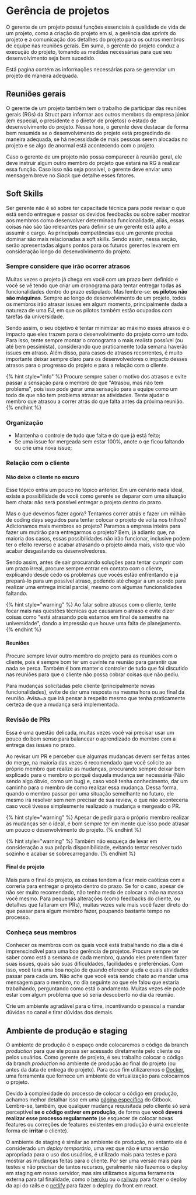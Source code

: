 # Gerência de projetos

O gerente de um projeto possui funções essenciais à qualidade de vida de um projeto, como a criação do projeto em si, a gerência das *sprints* do projeto e a comunicação dos detalhes do projeto para os outros membros de equipe nas reuniões gerais. Em suma, o gerente do projeto conduz a execução do projeto, tomando as medidas necessárias para que seu desenvolvimento seja bem sucedido.

Está pagina contém as informações necessárias para se gerenciar um projeto de maneira adequada.

## Reuniões gerais

O gerente de um projeto também tem o trabalho de participar das reuniões gerais \(RGs\) da Struct para informar aos outros membros da empresa júnior \(em especial, o presidente e o diretor de projetos\) o estado de desenvolvimento do projeto. Nessa hora, o gerente deve destacar de forma bem resumida se o desenvolvimento do projeto está progredindo de maneira adequada, se há necessidade de mais pessoas serem alocadas no projeto e se algo de anormal está acontecendo com o projeto.

Caso o gerente de um projeto não possa comparecer à reunião geral, ele deve instruir algum outro membro do projeto que estará na RG à realizar essa função. Caso isso não seja possível, o gerente deve enviar uma mensagem breve no *Slack* que detalhe esses fatores.


## Soft Skills

Ser gerente não é só sobre ter capacitade técnica para pode revisar o que está sendo entregue e passar os devidos feedbacks ou sobre saber mostrar aos membros como desenvolver determinada funcionalidade, aliás, essas coisas não são tão relevantes para definir se um gerente está apto a assumir o cargo. As principais competências que um gerente precisa dominar são mais relacionadas a soft skills. Sendo assim, nessa seção, serão apresentadas alguns pontos para os futuros gerentes levarem em consideração longo do desenvolvimento do projeto.

### Sempre considere que irão ocorrer atrasos

Muitas vezes o projeto já chega em você com um prazo bem definido e você se vê tendo que criar um cronograma para tentar entregar todas as funcionalidades dentro do prazo estipulado. Mas lembre-se: **os pilotos não são máquinas**. Sempre ao longo do desenvolvimento de um projeto, todos os membros irão atrasar issues em algum momento, principalmente dada a natureza de uma EJ, em que os pilotos também estão ocupados com tarefas da universidade. 

Sendo assim, o seu objetivo é tentar minimizar ao máximo esses atrasos e o impacto que eles trazem para o desenvolvimento do projeto como um todo. Para isso, tente sempre montar o cronograma o mais realista possível (ou até bem pessimista), considerando que praticamente toda semana haverão issues em atraso. Além disso, para casos de atrasos recorrentes, é muito importante deixar sempre claro para os desenvolvedores o impacto desses atrasos para o progresso do projeto e para a relação com o cliente.

{% hint style="info" %}
    Procure sempre saber o motivo dos atrasos e evite passar a sensação para o membro de que "Atrasou, mas não tem problema", pois isso pode gerar uma sensação para a equipe como um todo de que não tem problema atrasar as atividades. Tente ajudar o membro que atrasou a correr atrás do que falta antes da próxima reunião.
{% endhint %}

### Organização

- Mantenha o controle de tudo que falta e do que já está feito;
- Se uma issue for mergeada sem estar 100%, anote o qe ficou faltando ou crie uma nova issue;

### Relação com o cliente

#### Não deixe o cliente no escuro

Esse tópico entra um pouco no tópico anterior. Em um cenário nada ideal, existe a possibilidade de você como gerente se deparar com uma situação bem chata: não será possível entregar o projeto dentro do prazo. 

Mas o que devemos fazer agora? Tentamos correr atrás e fazer um milhão de coding days seguidos para tentar colocar o projeto de volta nos trilhos? Adicionamos mais membros ao projeto? Paramos a empresa inteira para fazer um mutirão para entregarmos o projeto? Bem, já adianto que, na maioria dos casos, essas possibilidades não irão funcionar, inclusive podem ter o efeito reverso e acabar atrasando o projeto ainda mais, visto que vão acabar desgastando os desenvolvedores.

Sendo assim, antes de sair procurando soluções para tentar cumprir com um prazo irreal, procure sempre entrar em contato com o cliente, explicando desde cedo os problemas que vocês estão enfrentando e já prepará-lo para um possível atraso, podendo até chegar a um acordo para realizar uma entrega inicial parcial, mesmo com algumas funcionalidades faltando.

{% hint style="warning" %}
    Ao falar sobre atrasos com o cliente, tente focar mais nas questões técnicas que causaram o atraso e evite dizer coisas como "está atrasando pois estamos em final de semestre na universidade", dando a impressão que houve uma falta de planejamento.
{% endhint %}

#### Reuniões

Procure sempre levar outro membro do projeto para as reuniões com o cliente, pois é sempre bom ter um ouvinte na reunião para garantir que nada se perca. Também é bom manter o controler de tudo que foi discutido nas reuniões para que o cliente não possa cobrar coisas que não pediu.

Para mudanças solicitadas pelo cliente (principalmente novas funcionalidades), evite de dar uma resposta na mesma hora ou ao final da reunião. Avisa=a que irá pensar à respeito mesmo que tenha praticamente certeza de que a mudança será implementada.

### Revisão de PRs

Essa é uma questão delicada, muitas vezes você vai precisar usar um pouco do bom senso para balancear o aprendizado do membro com a entrega das issues no prazo. 

Ao revisar um PR e perceber que algumas mudanças devem ser feitas antes do merge, na maioria das vezes é recomendado que você solicite ao próprio membro que realize as mudanças,  procurando sempre deixar bem explicado para o membro o porquê daquela mudança ser necessária (Não sendo algo óbvio, como um bug) e, caso você tenha conhecimento, dar um caminho para o membro de como realizar essa mudança. 
Dessa forma, quando o membro passar por uma situação semelhante no futuro, ele mesmo irá resolver sem nem precisar de sua review, o que não aconteceria caso você tivesse simplesmente realizado a mudança e mergeado o PR. 

{% hint style="warning" %}
    Apesar de pedir para o próprio membro realizar as mudanças ser o ideal, é bom sempre ter em mente que isso pode atrasar um pouco o desenvolvimento do projeto.
{% endhint %}

{% hint style="warning" %}
    Também não esqueça de levar em consideração a sua própria disponibilidade, evitando tentar resolver tudo sozinho e acabar se sobrecarregando.
{% endhint %}

#### Final de projeto

Mais para o final do projeto, as coisas tendem a ficar meio caóticas com a correria para entregar o projeto dentro do prazo. Se for o caso, apesar de não ser muito recomendado, não tenha medo de colocar a mão na massa você mesmo. Para pequenas alterações (como feedbacks do cliente, ou detalhes que faltaram em PRs), muitas vezes vale mais você fazer direto do que passar para algum membro fazer, poupando bastante tempo no processo.

### Conheça seus membros

Conhecer os membros com os quais você está trabalhando no dia a dia é imprenscindível para uma boa gerência de projetos. Procure sempre ter saber como está a semana de cada membro, quando eles pretendem fazer suas issues, quais são suas dificuldades, facilidades e preferências. Com isso, você terá uma boa noção de quando oferecer ajuda e quais atividades passar para cada um. 
Não ache que você está sendo chato ao mandar uma mensagem para o membro, no dia seguinte ao que ele falou que estaria trabalhando, perguntando como está o andamento. Muitas vezes ele pode estar com algum problema que só seria descoberto no dia da reunião. 

Crie um ambiente agradável para o time, incentivando o pessoal a mandar dúvidas no canal e tirar dúvidas dos demais.

## Ambiente de produção e staging

O ambiente de produção é o espaço onde colocaremos o código da branch *production* para que ele possa ser acessado diretamente pelo cliente ou pelos usuários. Como gerente de projeto, é seu trabalho colocar o código da branch *production* no ambiente de produção ao final do projeto \(ou antes da data de entrega do projeto\). Para esse fim utilizaremos o [Docker](./docker/README.md), uma ferramenta que fornece um ambiente de virtualização para colocarmos o projeto.

Devido à complexidade do processo de colocar o código em produção, achamos melhor detalhar isso em uma [página específica](./docker/colocando-um-projeto-em-producao.md) do Gitbook. Lembre-se, também, que qualquer mudança requisitada pelo cliente só será perceptível **se o código estiver em produção**, de forma que **você deverá realizar esse processo regularmente** \(se esquecer de colocar novas features ou correções de features existentes em produção é uma excelente forma de **irritar** o cliente\).

O ambiente de staging é similar ao ambiente de produção, no entanto ele é considerado um *deploy temporário*, uma vez que não é uma versão apropriada para o uso dos usuários, é utilizado mais para testes e para mostrar as mudanças feitas para o cliente. Por ser uma versão mais para testes e não precisar de tantos recursos, geralmente não fazemos o deploy em staging em nosso servidor, mas sim utilizamos alguma ferramenta externa para tal finalidade, como o [heroku](../heroku.md) ou o [railway](https://railway.app/) para fazer o deploy da api do rails e o [netlify](https://www.netlify.com/) para fazer o deploy do front em react.
